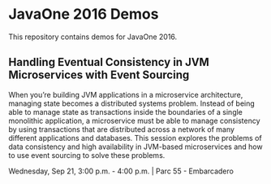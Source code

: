 # JavaOne 2016 Demos

This repository contains demos for JavaOne 2016.

## Handling Eventual Consistency in JVM Microservices with Event Sourcing

When you’re building JVM applications in a microservice architecture, managing state becomes a distributed systems problem. Instead of being able to manage state as transactions inside the boundaries of a single monolithic application, a microservice must be able to manage consistency by using transactions that are distributed across a network of many different applications and databases. This session explores the problems of data consistency and high availability in JVM-based microservices and how to use event sourcing to solve these problems.

Wednesday, Sep 21, 3:00 p.m. - 4:00 p.m. | Parc 55 - Embarcadero
